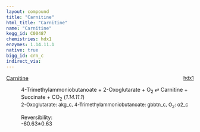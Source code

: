 ```yaml
---
layout: compound
title: "Carnitine"
html_title: "Carnitine"
name: "Carnitine"
kegg_id: C00487
chemistries: hdx1
enzymes: 1.14.11.1
native: true
bigg_id: crn_c
indirect_via: 
---
```

<dl><dt class='rs-product'><a href='/compounds/C00487' class='link-dark' data-bs-toggle='tooltip' data-bs-html='true' data-bs-title='KEGG: C00487'>Carnitine</a><span style='float: right; max-width: 40%'><a href='/chemistries/hdx1' class='link-dark opacity-50' style='font-size: small; word-wrap: anywhere;'>hdx1</a></span></dt><dd><p>4-Trimethylammoniobutanoate + 2-Oxoglutarate + O<sub>2</sub> &#8644; Carnitine + Succinate + CO<sub>2</sub> (<i>1.14.11.1</i>)<br /><span style='font-size: small;'><span data-bs-toggle='tooltip' data-bs-html='true' data-bs-title='KEGG: C00026'>2-Oxoglutarate</span>: akg_c, <span data-bs-toggle='tooltip' data-bs-html='true' data-bs-title='KEGG: C01181'>4-Trimethylammoniobutanoate</span>: gbbtn_c, <span data-bs-toggle='tooltip' data-bs-html='true' data-bs-title='KEGG: C00007'>O<sub>2</sub></span>: o2_c</span><br /><div class="reversibility_info">Reversibility: <div class="progress" style="flex-direction: row-reverse;"><div class="progress-bar bg-success" role="progressbar" style="width: 606.30%" aria-valuenow="-60.629566575611264" aria-valuemin="0" aria-valuemax="10"></div></div><span>-60.63&plusmn;0.63</span><div class="progress"><div class="progress-bar bg-danger" role="progressbar" style="width: 0%" aria-valuenow="-60.629566575611264" aria-valuemin="0" aria-valuemax="10"></div></div></div></p><dl></dl></dd></dl>